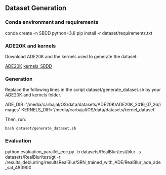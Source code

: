 ## Dataset Generation

### Conda environment and requirements

conda create -n SBDD python=3.8
pip install -r dataset/requirements.txt

### ADE20K and kernels

Download ADE20K and the kernels used to generate the dataset:

[ADE20K](https://groups.csail.mit.edu/vision/datasets/ADE20K/)
[kernels_SBDD]()

### Generation

Replace the following lines in the script dataset/generate_dataset.sh by your ADE20K and kernels folder.

ADE_DIR='/media/carbajal/OS/data/datasets/ADE20K/ADE20K_2016_07_26/images'
KERNELS_DIR='/media/carbajal/OS/data/datasets/kernel_dataset'

Then, run:

```
bash dataset/generate_dataset.sh
```

### Evaluation

python evaluation_parallel_ecc.py -b datasets/RealBlur/test/blur -s datasets/RealBlur/test/gt -r /results_deblurring/resultsRealBlur/SRN_trained_with_ADE/RealBlur_ade_ade_sat_483900

